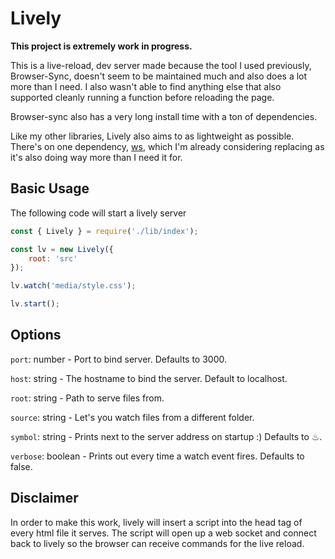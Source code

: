 # Lively

**This project is extremely work in progress.**

This is a live-reload, dev server made because the tool I used previously, Browser-Sync, doesn't seem to be maintained much and also does a lot more than I need.  I also wasn't able to find anything else that also supported cleanly running a function before reloading the page.

Browser-sync also has a very long install time with a ton of dependencies.

Like my other libraries, Lively also aims to as lightweight as possible.  There's on one dependency, [ws](https://www.npmjs.com/package/ws), which I'm already considering replacing as it's also doing way more than I need it for.

## Basic Usage

The following code will start a lively server 

```JavaScript
const { Lively } = require('./lib/index');

const lv = new Lively({
	root: 'src'
});

lv.watch('media/style.css');

lv.start();
```

## Options

`port`: number - Port to bind server.  Defaults to 3000.

`host`: string - The hostname to bind the server.  Default to localhost.

`root`: string - Path to serve files from.

`source`: string - Let's you watch files from a different folder.

`symbol`: string - Prints next to the server address on startup :)  Defaults to ♨.

`verbose`: boolean - Prints out every time a watch event fires.  Defaults to false.

## Disclaimer
In order to make this work, lively will insert a script into the head tag of every html file it serves.  The script will open up a web socket and connect back to lively so the browser can receive commands for the live reload.
